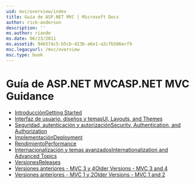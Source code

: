 ```yaml
---
uid: mvc/overview/index
title: Guía de ASP.NET MVC | Microsoft Docs
author: rick-anderson
description: ''
ms.author: riande
ms.date: 06/23/2011
ms.assetid: 946574c5-b5cb-423b-a6e1-a2cfb506ecf9
msc.legacyurl: /mvc/overview
msc.type: book
---
```

<a name="aspnet-mvc-guidance"></a><span data-ttu-id="6ae5f-102">Guía de ASP.NET MVC</span><span class="sxs-lookup"><span data-stu-id="6ae5f-102">ASP.NET MVC Guidance</span></span>
====================
- [<span data-ttu-id="6ae5f-103">Introducción</span><span class="sxs-lookup"><span data-stu-id="6ae5f-103">Getting Started</span></span>](getting-started/index.md)
- [<span data-ttu-id="6ae5f-104">Interfaz de usuario, diseños y temas</span><span class="sxs-lookup"><span data-stu-id="6ae5f-104">UI, Layouts, and Themes</span></span>](views/index.md)
- [<span data-ttu-id="6ae5f-105">Seguridad, autenticación y autorización</span><span class="sxs-lookup"><span data-stu-id="6ae5f-105">Security, Authentication, and Authorization</span></span>](security/index.md)
- [<span data-ttu-id="6ae5f-106">Implementación</span><span class="sxs-lookup"><span data-stu-id="6ae5f-106">Deployment</span></span>](deployment/index.md)
- [<span data-ttu-id="6ae5f-107">Rendimiento</span><span class="sxs-lookup"><span data-stu-id="6ae5f-107">Performance</span></span>](performance/index.md)
- [<span data-ttu-id="6ae5f-108">Internacionalización y temas avanzados</span><span class="sxs-lookup"><span data-stu-id="6ae5f-108">Internationalization and Advanced Topics</span></span>](advanced/index.md)
- [<span data-ttu-id="6ae5f-109">Versiones</span><span class="sxs-lookup"><span data-stu-id="6ae5f-109">Releases</span></span>](releases/index.md)
- [<span data-ttu-id="6ae5f-110">Versiones anteriores - MVC 3 y 4</span><span class="sxs-lookup"><span data-stu-id="6ae5f-110">Older Versions - MVC 3 and 4</span></span>](older-versions/index.md)
- [<span data-ttu-id="6ae5f-111">Versiones anteriores - MVC 1 y 2</span><span class="sxs-lookup"><span data-stu-id="6ae5f-111">Older Versions - MVC 1 and 2</span></span>](older-versions-1/index.md)
